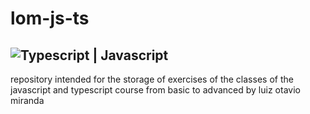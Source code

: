 # lom-js-ts

## ![Typescript | Javascript](./assets/js-ts.jpg)

repository intended for the storage of exercises of the classes of the javascript and typescript course from basic to advanced by luiz otavio miranda